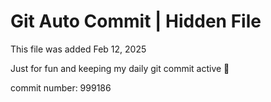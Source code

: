 # Git Auto Commit | Hidden File

This file was added Feb 12, 2025

Just for fun and keeping my daily git commit active 🤪

commit number: 999186
